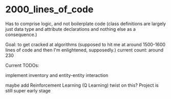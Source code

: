 # 2000_lines_of_code
Has to comprise logic, and not boilerplate code (class definitions are largely just data type and attribute declarations and nothing else as a consequence.)

Goal: to get cracked at algorithms (supposed to hit me at around 1500-1600 lines of code and then I'm enlightened, supposedly.)
current count: around 230

Current TODOs:

implement inventory and entity-entity interaction

maybe add Reinforcement Learning (Q Learning) twist on this? Project is still super early stage